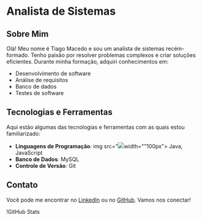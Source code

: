 # Analista de Sistemas

## Sobre Mim
Olá! Meu nome é Tiago Macedo e sou um analista de sistemas recém-formado. Tenho paixão por resolver problemas complexos e criar soluções eficientes. Durante minha formação, adquiri conhecimentos em:

- Desenvolvimento de software
- Análise de requisitos
- Banco de dados
- Testes de software

## Tecnologias e Ferramentas
Aqui estão algumas das tecnologias e ferramentas com as quais estou familiarizado:

- **Linguagens de Programação**: img src="<img src="https://cdn.jsdelivr.net/gh/devicons/devicon@latest/icons/java/java-original-wordmark.svg" />width=""100px"> Java, JavaScript
- **Banco de Dados**: MySQL
- **Controle de Versão**: Git

## Contato
Você pode me encontrar no [LinkedIn](https://www.linkedin.com/in/tiago-macedo-545059167/) ou no [GitHub](https://github.com/TiagodMacedo). Vamos nos conectar!

!GitHub Stats
